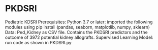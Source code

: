 # PKDSRI
Pediatric KDSRI
Prerequisites: Python 3.7 or later; imported the following modules using pip install (pandas, seaborn, matplotlib, numpy, sklearn) 
Data: Ped_Kidney as CSV file. Contains the  PKDSRI predictors and the outcome of 3972 potential kidney allografts. 
Supervised Learning Model: run code as shown in PKDSRI.py
